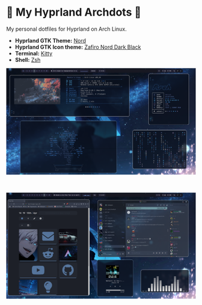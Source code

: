# 💫 My Hyprland Archdots 💫

My personal dotfiles for Hyprland on Arch Linux.

- **Hyprland GTK Theme:** [Nord](https://www.gnome-look.org/p/1267246)
- **Hyprland GTK Icon theme:** [Zafiro Nord Dark Black](https://www.gnome-look.org/p/1956870)
- **Terminal:** [Kitty](https://github.com/kovidgoyal/kitty)
- **Shell:** [Zsh]()

![Dotfiles first screenshot](./assets/rice1.png)

<br />

![Dotfiles second screenshot](./assets/rice2.png)
